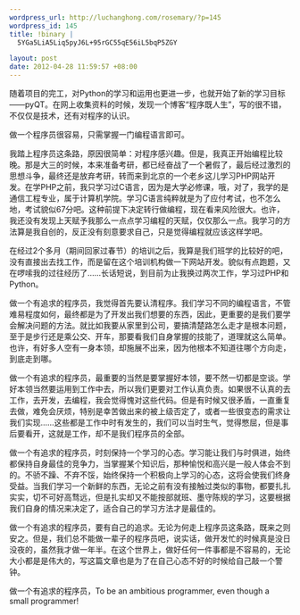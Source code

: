 ```yaml
--- 
wordpress_url: http://luchanghong.com/rosemary/?p=145
wordpress_id: 145
title: !binary |
  5YGa5LiA5Liq5pyJ6L+95rGC55qE56iL5bqP5ZGY

layout: post
date: 2012-04-28 11:59:57 +08:00
---
```

随着项目的完工，对Python的学习和运用也更进一步，也就开始了新的学习目标——pyQT。在网上收集资料的时候，发现一个博客“程序既人生”，写的很不错，不仅仅是技术，还有对程序的认识。

做一个程序员很容易，只需掌握一门编程语言即可。

我踏上程序员这条路，原因很简单：对程序感兴趣。但是，我真正开始编程比较晚。那是大三的时候，本来准备考研，都已经奋战了一个暑假了，最后经过激烈的思想斗争，最终还是放弃考研，转而来到北京的一个老乡这儿学习PHP网站开发。在学PHP之前，我只学习过C语言，因为是大学必修课，哦，对了，我学的是通信工程专业，属于计算机学院。学习C语言纯粹就是为了应付考试，也不怎么地，考试貌似67分吧。这种前提下决定转行做编程，现在看来风险很大。也许，我还没有发现上天赋予我那么一点点学习编程的天赋，仅仅那么一点。我学习的方法算是我自创的，反正没有刻意要求自己，只是觉得编程就应该这样学吧。

在经过2个多月（期间回家过春节）的培训之后，我算是我们班学的比较好的吧，没有直接出去找工作，而是留在这个培训机构做一下网站开发。貌似有点跑题，又在啰嗦我的过往经历了……长话短说，到目前为止我换过两次工作，学习过PHP和Python。

做一个有追求的程序员，我觉得首先要认清程序。我们学习不同的编程语言，不管难易程度如何，最终都是为了开发出我们想要的东西，因此，更重要的是我们要学会解决问题的方法。就比如我要从家里到公司，要搞清楚路怎么走才是根本问题，至于是步行还是乘公交、开车，那要看我们自身掌握的技能了，道理就这么简单。也许，有好多人空有一身本领，却施展不出来，因为他根本不知道往哪个方向走，到底走到哪。

做一个有追求的程序员，最重要的当然是要掌握好本领，要不然一切都是空谈。学好本领当然要运用到工作中去，所以我们更要对工作认真负责。如果很不认真的去工作，去开发，去编程，我会觉得愧对这些代码。但是有时候又很矛盾，一直重复去做，难免会厌烦，特别是幸苦做出来的被上级否定了，或者一些很变态的需求让我们实现……这些都是工作中时有发生的，我们可以当时生气，觉得憋屈，但是事后要看开，这就是工作，却不是我们程序员的全部。

做一个有追求的程序员，时刻保持一个学习的心态。学习能让我们与时俱进，始终都保持自身最佳的竞争力，当掌握某个知识后，那种愉悦和高兴是一般人体会不到的。不骄不躁、不弃不馁，始终保持一个积极向上学习的心态，这将会使我们终身受益。当我们学习一个新鲜的东西，无论之前有没有接触过类似的事物，都要扎扎实实，切不可好高骛远，但是扎实却又不能按部就班、墨守陈规的学习，这要根据我们自身的情况来决定了，适合自己的学习方法才是最佳的。

做一个有追求的程序员，要有自己的追求。无论为何走上程序员这条路，既来之则安之。但是，我们总不能做一辈子的程序员吧，说实话，做开发忙的时候真是没日没夜的，虽然我才做一年半。在这个世界上，做好任何一件事都是不容易的，无论大小都是是伟大的，写这篇文章也是为了在自己心态不好的时候给自己敲一个警钟。

做一个有追求的程序员，To be an ambitious programmer, even though a small programmer!
